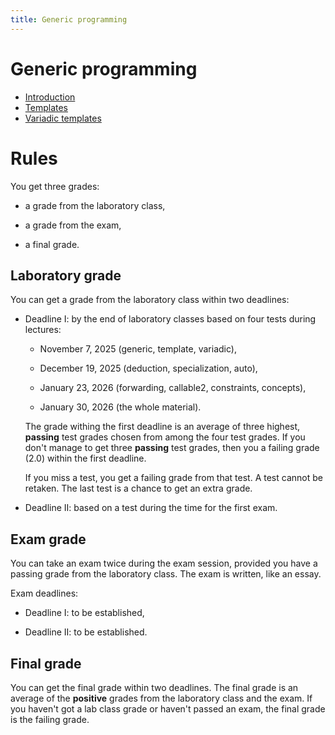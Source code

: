 ```yaml
---
title: Generic programming
---
```


# Generic programming

* [Introduction](generic)
* [Templates](templates)
* [Variadic templates](variadic)

# Rules

You get three grades:

* a grade from the laboratory class,

* a grade from the exam,

* a final grade.

## Laboratory grade

You can get a grade from the laboratory class within two deadlines:

* Deadline I: by the end of laboratory classes based on four tests
  during lectures:

  - November 7, 2025 (generic, template, variadic),

  - December 19, 2025 (deduction, specialization, auto),

  - January 23, 2026 (forwarding, callable2, constraints, concepts),

  - January 30, 2026 (the whole material).

  The grade withing the first deadline is an average of three highest,
  **passing** test grades chosen from among the four test grades.  If
  you don't manage to get three **passing** test grades, then you a
  failing grade (2.0) within the first deadline.

  If you miss a test, you get a failing grade from that test.  A test
  cannot be retaken.  The last test is a chance to get an extra grade.

* Deadline II: based on a test during the time for the first exam.

## Exam grade

You can take an exam twice during the exam session, provided you have
a passing grade from the laboratory class.  The exam is written, like
an essay.

Exam deadlines:

* Deadline I: to be established,

* Deadline II: to be established.

## Final grade

You can get the final grade within two deadlines.  The final grade is
an average of the **positive** grades from the laboratory class and
the exam.  If you haven't got a lab class grade or haven't passed an
exam, the final grade is the failing grade.
